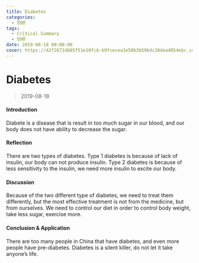```yaml
---
title: Diabetes
categories:
  - 剑桥
tags:
  - Critical Summary
  - 剑桥
date: 2019-08-18 00:00:00
cover: https://42f2671d685f51e10fc6-b9fcecea3e50b3b59bdc28dead054ebc.ssl.cf5.rackcdn.com/illustrations/doctor_kw5l.svg
---
```


# Diabetes

> 2019-08-18

#### Introduction

Diabete is a disease that is result in too much sugar in our blood, and our body does not have ability to decrease the sugar.

#### Reflection

There are two types of diabetes. Type 1 diabetes is because of lack of insulin, our body can not produce insulin. Type 2 diabetes is because of less sensitivity to the insulin, we need more insulin to excite our body.

#### Discussion

Because of the two different type of diabetes, we need to treat them differently, but the most effective treatment is not from the medicine, but from ourselves. We need to control our diet in order to control body weight, take less sugar, exercise more.

#### Conclusion & Application

There are too many people in China that have diabetes, and even more people have pre-diabetes. Diabetes is a silent killer, do not let it take anyone’s life. 
